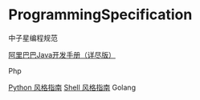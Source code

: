 # ProgrammingSpecification
中子星编程规范

[阿里巴巴Java开发手册（详尽版）](https://github.com/alibaba/p3c/blob/master/%E9%98%BF%E9%87%8C%E5%B7%B4%E5%B7%B4Java%E5%BC%80%E5%8F%91%E6%89%8B%E5%86%8C%EF%BC%88%E8%AF%A6%E5%B0%BD%E7%89%88%EF%BC%89.pdf)

Php 

[Python 风格指南](https://zh-google-styleguide.readthedocs.io/en/latest/google-python-styleguide/contents/)
[Shell 风格指南](https://zh-google-styleguide.readthedocs.io/en/latest/google-shell-styleguide/contents/)
Golang
